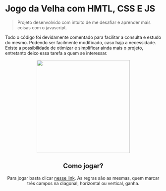 # Jogo da Velha com HMTL, CSS E JS

>
> Projeto desenvolvido com intuito de me desafiar e 
> aprender mais coisas com o javascript.
>

Todo o código foi devidamente comentado para facilitar a consulta e estudo do mesmo. 
Podendo ser facilmente modificado, caso haja a necessidade.
Existe a possibilidade de otimizar e simplificar ainda mais o projeto,
entretanto deixo essa tarefa a quem se interessar.
<div align="center">
<img src="https://user-images.githubusercontent.com/68437256/162634643-9d449584-d4fc-4127-a1b7-2bced7683f20.png" width="300">

## Como jogar?

Para jogar basta clicar [nesse link](https://youngc0de.github.io/hashjs/).
As regras são as mesmas, quem marcar três campos na diagonal, horizontal ou vertical, ganha.
</div>
